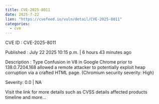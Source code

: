 ```yaml
--- 
title: CVE-2025-8011
date: 2025-7-22
lien: "https://cvefeed.io/vuln/detail/CVE-2025-8011"
categories:
  - cve
---
```


CVE ID : CVE-2025-8011

Published :  July 22
2025
10:15 p.m. | 6 hours
43 minutes ago

Description : Type Confusion in V8 in Google Chrome prior to 138.0.7204.168 allowed a remote attacker to potentially exploit heap corruption via a crafted HTML page. (Chromium security severity: High)

Severity: 0.0 | NA

Visit the link for more details
such as CVSS details
affected products
timeline
and more...
